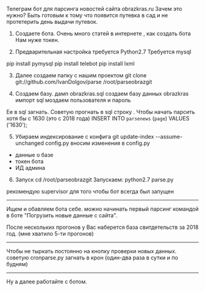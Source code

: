Телеграм бот для парсинга новостей сайта obrazkras.ru
Зачем это нужно? Быть готовым к тому что появится путевка в сад и не протетерить день выдачи путевок.

1) Создаете бота. Очень много статей в интернете , как создать бота
Нам нуже токен.

2) Предварительная настройка
требуется Python2.7
Требуется mysql


pip install pymysql
pip install telebot
pip install lxml

3) Далее создаем папку с нашим проектом
git clone git://github.com/IvanDolgov/parse /root/parseobrazgit

4) Создаем базу. дамп obrazkras.sql
создаем базу данных obrazkras
импорт sql
моздаем пользователя и пароль

Ее в sql загнать. Советую прогнать в sql строку . Чтобы начать парсить хотя бы с 1630 (это с 2018 года)
INSERT INTO `parsenews` (`page`) VALUES ('1630'); 

5) Убираем индексирование с конфига
git update-index --assume-unchanged config.py
вносим изменения в config.py
- данные о базе
- токен бота
- ИД админа

6) Запуск
cd /root/parseobrazgit
Запускаем:
python2.7 parse.py 

рекомендую supervisor для того чтобы бот всегда был запущен


---
Ищем и обавляем бота себе. 
можно начинать первый парсинг командой в боте "Погрузить новые данные с сайта".

После нескольких прогонов у Вас наберется база свитдетельств за 2018 год. (мне хватило 5-ти прогонов)

----------------------------
Чтобы не тыркать постоянно на кнопку проверки новых данных. советую cronparse.py загнать в крон (один-два раза в сутки и по будням)

-------------------

Ну а далее работайте с ботом.
